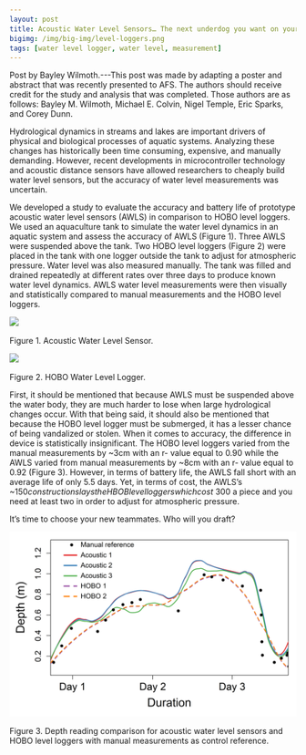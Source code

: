 ```yaml
---
layout: post
title: Acoustic Water Level Sensors… The next underdog you want on your team? Science for the scouts.
bigimg: /img/big-img/level-loggers.png
tags: [water level logger, water level, measurement]
---
```


Post by Bayley Wilmoth.---This post was made by adapting a poster and abstract that was recently presented to AFS. The authors should receive credit for the study and analysis that was completed. Those authors are as follows: Bayley M. Wilmoth, Michael E. Colvin, Nigel Temple, Eric Sparks, and Corey Dunn.

Hydrological dynamics in streams and lakes are important drivers of physical and biological processes of aquatic systems. Analyzing these changes has historically been time consuming, expensive, and manually demanding. However, recent developments in microcontroller technology and acoustic distance sensors have allowed researchers to cheaply build water level sensors, but the accuracy of water level measurements was uncertain. 

We developed a study to evaluate the accuracy and battery life of prototype acoustic water level sensors (AWLS) in comparison to HOBO level loggers. We used an aquaculture tank to simulate the water level dynamics in an aquatic system and assess the accuracy of AWLS (Figure 1). Three AWLS were suspended above the tank. Two HOBO level loggers (Figure 2) were placed in the tank with one logger outside the tank to adjust for atmospheric pressure. Water level was also measured manually. The tank was filled and drained repeatedly at different rates over three days to produce known water level dynamics. AWLS water level measurements were then visually and statistically compared to manual measurements and the HOBO level loggers. 



![](/img/level-loggers-1-of-3.png)

Figure 1. Acoustic Water Level Sensor.

![](/img/level-loggers-2-of-3.png)

Figure 2. HOBO Water Level Logger.



First, it should be mentioned that because AWLS must be suspended above the water body, they are much harder to lose when large hydrological changes occur. With that being said, it should also be mentioned that because the HOBO level logger must be submerged, it has a lesser chance of being vandalized or stolen. When it comes to accuracy, the difference in device is statistically insignificant. The HOBO level loggers varied from the manual measurements by ~3cm with an r- value equal to 0.90 while the AWLS varied from manual measurements by ~8cm with an r- value equal to 0.92 (Figure 3). However, in terms of battery life, the AWLS fall short with an average life of only 5.5 days. Yet, in terms of cost, the AWLS’s ~$150 construction slays the HBOB level loggers which cost ~$300 a piece and you need at least two in order to adjust for atmospheric pressure.  

It’s time to choose your new teammates. Who will you draft?


![](/img/level-loggers-3-of-3.png)

Figure 3.  Depth reading comparison for acoustic water level sensors and HOBO level loggers with manual measurements as control reference.

